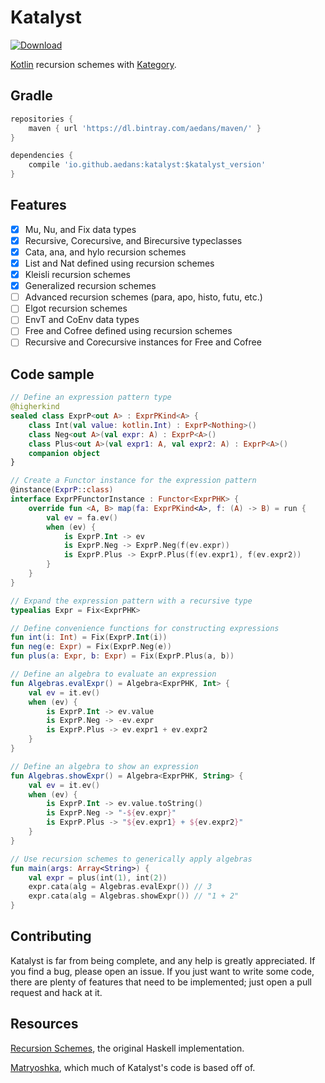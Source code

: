 Katalyst
========

[![Download](https://api.bintray.com/packages/aedans/maven/katalyst/images/download.svg)](https://bintray.com/aedans/maven/katalyst/_latestVersion)

[Kotlin](http://kotlinlang.org) recursion schemes with [Kategory](https://github.com/kategory/kategory).

Gradle
------

```gradle
repositories {
    maven { url 'https://dl.bintray.com/aedans/maven/' }
}

dependencies {
    compile 'io.github.aedans:katalyst:$katalyst_version'
}
```

Features
--------

- [x] Mu, Nu, and Fix data types
- [x] Recursive, Corecursive, and Birecursive typeclasses
- [x] Cata, ana, and hylo recursion schemes
- [x] List and Nat defined using recursion schemes
- [x] Kleisli recursion schemes
- [x] Generalized recursion schemes
- [ ] Advanced recursion schemes (para, apo, histo, futu, etc.)
- [ ] Elgot recursion schemes
- [ ] EnvT and CoEnv data types
- [ ] Free and Cofree defined using recursion schemes
- [ ] Recursive and Corecursive instances for Free and Cofree 

Code sample
-----------

```kotlin
// Define an expression pattern type
@higherkind
sealed class ExprP<out A> : ExprPKind<A> {
    class Int(val value: kotlin.Int) : ExprP<Nothing>()
    class Neg<out A>(val expr: A) : ExprP<A>()
    class Plus<out A>(val expr1: A, val expr2: A) : ExprP<A>()
    companion object
}

// Create a Functor instance for the expression pattern
@instance(ExprP::class)
interface ExprPFunctorInstance : Functor<ExprPHK> {
    override fun <A, B> map(fa: ExprPKind<A>, f: (A) -> B) = run {
        val ev = fa.ev()
        when (ev) {
            is ExprP.Int -> ev
            is ExprP.Neg -> ExprP.Neg(f(ev.expr))
            is ExprP.Plus -> ExprP.Plus(f(ev.expr1), f(ev.expr2))
        }
    }
}

// Expand the expression pattern with a recursive type
typealias Expr = Fix<ExprPHK>

// Define convenience functions for constructing expressions
fun int(i: Int) = Fix(ExprP.Int(i))
fun neg(e: Expr) = Fix(ExprP.Neg(e))
fun plus(a: Expr, b: Expr) = Fix(ExprP.Plus(a, b))

// Define an algebra to evaluate an expression
fun Algebras.evalExpr() = Algebra<ExprPHK, Int> {
    val ev = it.ev()
    when (ev) {
        is ExprP.Int -> ev.value
        is ExprP.Neg -> -ev.expr
        is ExprP.Plus -> ev.expr1 + ev.expr2
    }
}

// Define an algebra to show an expression
fun Algebras.showExpr() = Algebra<ExprPHK, String> {
    val ev = it.ev()
    when (ev) {
        is ExprP.Int -> ev.value.toString()
        is ExprP.Neg -> "-${ev.expr}"
        is ExprP.Plus -> "${ev.expr1} + ${ev.expr2}"
    }
}

// Use recursion schemes to generically apply algebras
fun main(args: Array<String>) {
    val expr = plus(int(1), int(2))
    expr.cata(alg = Algebras.evalExpr()) // 3
    expr.cata(alg = Algebras.showExpr()) // "1 + 2"
}
```

Contributing
------------

Katalyst is far from being complete, and any help is greatly
appreciated. If you find a bug, please open an issue. If you just want
to write some code, there are plenty of features that need to be implemented;
just open a pull request and hack at it.

Resources
---------

[Recursion Schemes](https://github.com/ekmett/recursion-schemes), the
original Haskell implementation.

[Matryoshka](https://github.com/slamdata/matryoshka), which
much of Katalyst's code is based off of.
